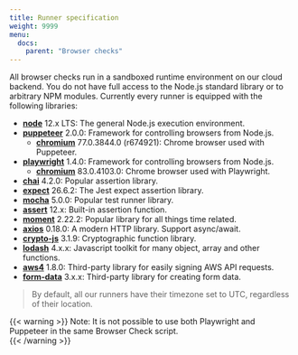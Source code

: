 ```yaml
---
title: Runner specification
weight: 9999
menu:
  docs:
    parent: "Browser checks"
---
```


All browser checks run in a sandboxed runtime environment on our cloud backend. You do not have full access to the Node.js
standard library or to arbitrary NPM modules. Currently every runner is equipped with the following libraries:

- **[node](https://nodejs.org/docs/latest-v12.x/api/)** 12.x LTS: The general Node.js execution environment.
- **[puppeteer](https://github.com/GoogleChrome/puppeteer)** 2.0.0: Framework for controlling browsers from Node.js.
  - **[chromium](https://github.com/chromium/chromium/releases/tag/77.0.3844.0)** 77.0.3844.0 (r674921): Chrome browser used with Puppeteer.
- **[playwright](https://github.com/microsoft/playwright)** 1.4.0: Framework for controlling browsers from Node.js.
  - **[chromium](https://github.com/chromium/chromium/releases/tag/83.0.4103.0)** 83.0.4103.0: Chrome browser used with Playwright.
- **[chai](https://www.chaijs.com/)** 4.2.0: Popular assertion library.
- **[expect](https://www.npmjs.com/package/expect)** 26.6.2: The Jest expect assertion library.
- **[mocha](https://mochajs.org/)** 5.0.0: Popular test runner library.
- **[assert](https://nodejs.org/docs/latest-v12.x/api/assert.html)** 12.x: Built-in assertion function.
- **[moment](https://momentjs.com)** 2.22.2: Popular library for all things time related.
- **[axios](https://github.com/axios/axios)**  0.18.0: A modern HTTP library. Support async/await.
- **[crypto-js](https://github.com/brix/crypto-js)** 3.1.9: Cryptographic function library.
- **[lodash](https://lodash.com)** 4.x.x: Javascript toolkit for many object, array and other functions.
- **[aws4](https://github.com/mhart/aws4)** 1.8.0: Third-party library for easily signing AWS API requests.
- **[form-data](https://github.com/form-data/form-data)** 3.x.x: Third-party library for creating form data.

> By default, all our runners have their timezone set to UTC, regardless of their location.

{{< warning >}} 
Note: It is not possible to use both Playwright and Puppeteer in the same Browser Check script.  
{{< /warning >}}
